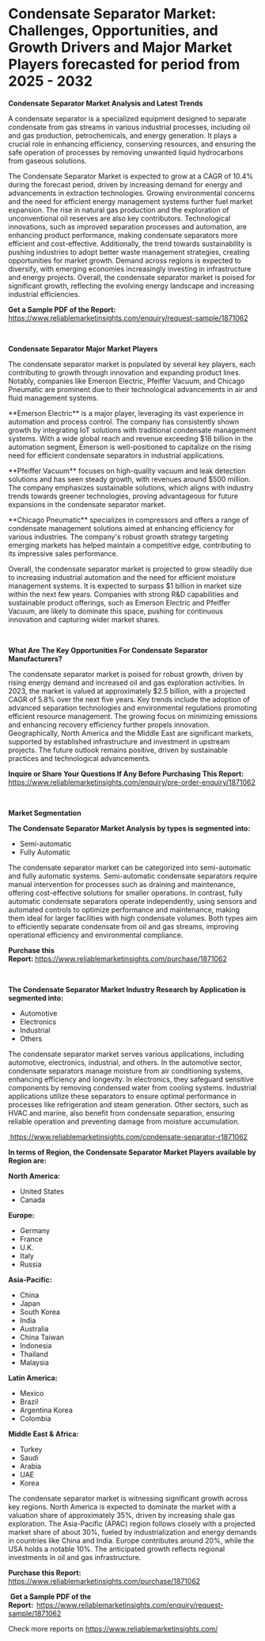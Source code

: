 <p><h1>Condensate Separator Market: Challenges, Opportunities, and Growth Drivers and Major Market Players forecasted for period from 2025 - 2032</h1></p><p><strong>Condensate Separator Market Analysis and Latest Trends</strong></p>
<p><p>A condensate separator is a specialized equipment designed to separate condensate from gas streams in various industrial processes, including oil and gas production, petrochemicals, and energy generation. It plays a crucial role in enhancing efficiency, conserving resources, and ensuring the safe operation of processes by removing unwanted liquid hydrocarbons from gaseous solutions.</p><p>The Condensate Separator Market is expected to grow at a CAGR of 10.4% during the forecast period, driven by increasing demand for energy and advancements in extraction technologies. Growing environmental concerns and the need for efficient energy management systems further fuel market expansion. The rise in natural gas production and the exploration of unconventional oil reserves are also key contributors. Technological innovations, such as improved separation processes and automation, are enhancing product performance, making condensate separators more efficient and cost-effective. Additionally, the trend towards sustainability is pushing industries to adopt better waste management strategies, creating opportunities for market growth. Demand across regions is expected to diversify, with emerging economies increasingly investing in infrastructure and energy projects. Overall, the condensate separator market is poised for significant growth, reflecting the evolving energy landscape and increasing industrial efficiencies.</p></p>
<p><strong>Get a Sample PDF of the Report:&nbsp;</strong> <a href="https://www.reliablemarketinsights.com/enquiry/request-sample/1871062?utm_campaign=3040&utm_medium=2&utm_source=Github&utm_content=ia&utm_term=11042025&utm_id=condensate-separator">https://www.reliablemarketinsights.com/enquiry/request-sample/1871062</a></p>
<p>&nbsp;</p>
<p><strong>Condensate Separator Major Market Players</strong></p>
<p><p>The condensate separator market is populated by several key players, each contributing to growth through innovation and expanding product lines. Notably, companies like Emerson Electric, Pfeiffer Vacuum, and Chicago Pneumatic are prominent due to their technological advancements in air and fluid management systems.</p><p>**Emerson Electric** is a major player, leveraging its vast experience in automation and process control. The company has consistently shown growth by integrating IoT solutions with traditional condensate management systems. With a wide global reach and revenue exceeding $18 billion in the automation segment, Emerson is well-positioned to capitalize on the rising need for efficient condensate separators in industrial applications.</p><p>**Pfeiffer Vacuum** focuses on high-quality vacuum and leak detection solutions and has seen steady growth, with revenues around $500 million. The company emphasizes sustainable solutions, which aligns with industry trends towards greener technologies, proving advantageous for future expansions in the condensate separator market.</p><p>**Chicago Pneumatic** specializes in compressors and offers a range of condensate management solutions aimed at enhancing efficiency for various industries. The company's robust growth strategy targeting emerging markets has helped maintain a competitive edge, contributing to its impressive sales performance.</p><p>Overall, the condensate separator market is projected to grow steadily due to increasing industrial automation and the need for efficient moisture management systems. It is expected to surpass $1 billion in market size within the next few years. Companies with strong R&D capabilities and sustainable product offerings, such as Emerson Electric and Pfeiffer Vacuum, are likely to dominate this space, pushing for continuous innovation and capturing wider market shares.</p></p>
<p>&nbsp;</p>
<p><strong>What Are The Key Opportunities For Condensate Separator Manufacturers?</strong></p>
<p><p>The condensate separator market is poised for robust growth, driven by rising energy demand and increased oil and gas exploration activities. In 2023, the market is valued at approximately $2.5 billion, with a projected CAGR of 5.8% over the next five years. Key trends include the adoption of advanced separation technologies and environmental regulations promoting efficient resource management. The growing focus on minimizing emissions and enhancing recovery efficiency further propels innovation. Geographically, North America and the Middle East are significant markets, supported by established infrastructure and investment in upstream projects. The future outlook remains positive, driven by sustainable practices and technological advancements.</p></p>
<p><strong>Inquire or Share Your Questions If Any Before Purchasing This Report:</strong> <a href="https://www.reliablemarketinsights.com/enquiry/pre-order-enquiry/1871062?utm_campaign=3040&utm_medium=2&utm_source=Github&utm_content=ia&utm_term=11042025&utm_id=condensate-separator">https://www.reliablemarketinsights.com/enquiry/pre-order-enquiry/1871062</a></p>
<p>&nbsp;</p>
<p><strong>Market Segmentation</strong></p>
<p><strong>The Condensate Separator Market Analysis by types is segmented into:</strong></p>
<p><ul><li>Semi-automatic</li><li>Fully Automatic</li></ul></p>
<p><p>The condensate separator market can be categorized into semi-automatic and fully automatic systems. Semi-automatic condensate separators require manual intervention for processes such as draining and maintenance, offering cost-effective solutions for smaller operations. In contrast, fully automatic condensate separators operate independently, using sensors and automated controls to optimize performance and maintenance, making them ideal for larger facilities with high condensate volumes. Both types aim to efficiently separate condensate from oil and gas streams, improving operational efficiency and environmental compliance.</p></p>
<p><strong>Purchase this Report:&nbsp;</strong><a href="https://www.reliablemarketinsights.com/purchase/1871062?utm_campaign=3040&utm_medium=2&utm_source=Github&utm_content=ia&utm_term=11042025&utm_id=condensate-separator">https://www.reliablemarketinsights.com/purchase/1871062</a></p>
<p>&nbsp;</p>
<p><strong>The Condensate Separator Market Industry Research by Application is segmented into:</strong></p>
<p><ul><li>Automotive</li><li>Electronics</li><li>Industrial</li><li>Others</li></ul></p>
<p><p>The condensate separator market serves various applications, including automotive, electronics, industrial, and others. In the automotive sector, condensate separators manage moisture from air conditioning systems, enhancing efficiency and longevity. In electronics, they safeguard sensitive components by removing condensed water from cooling systems. Industrial applications utilize these separators to ensure optimal performance in processes like refrigeration and steam generation. Other sectors, such as HVAC and marine, also benefit from condensate separation, ensuring reliable operation and preventing damage from moisture accumulation.</p></p>
<p><a href="https://www.reliablemarketinsights.com/condensate-separator-r1871062?utm_campaign=3040&utm_medium=2&utm_source=Github&utm_content=ia&utm_term=11042025&utm_id=condensate-separator">&nbsp;https://www.reliablemarketinsights.com/condensate-separator-r1871062</a></p>
<p><strong>In terms of Region, the Condensate Separator Market Players available by Region are:</strong></p>
<p>
    <p> <strong> North America: </strong>
        <ul>
            <li>United States</li>
            <li>Canada</li>
        </ul>
        </p> 
    <p> <strong> Europe: </strong>
        <ul>
            <li>Germany</li>
            <li>France</li>
            <li>U.K.</li>
            <li>Italy</li>
            <li>Russia</li>
        </ul>
        </p> 
    <p> <strong> Asia-Pacific: </strong>
        <ul>
            <li>China</li>
            <li>Japan</li>
            <li>South Korea</li>
            <li>India</li>
            <li>Australia</li>
            <li>China Taiwan</li>
            <li>Indonesia</li>
            <li>Thailand</li>
            <li>Malaysia</li>
        </ul>
        </p> 
    <p> <strong> Latin America: </strong>
        <ul>
            <li>Mexico</li>
            <li>Brazil</li>
            <li>Argentina Korea</li>
            <li>Colombia</li>
        </ul>
        </p> 
    <p> <strong> Middle East & Africa: </strong>
        <ul>
            <li>Turkey</li>
            <li>Saudi</li>
            <li>Arabia</li>
            <li>UAE</li>
            <li>Korea</li>
        </ul>
    </p>
    </p>
<p><p>The condensate separator market is witnessing significant growth across key regions. North America is expected to dominate the market with a valuation share of approximately 35%, driven by increasing shale gas exploration. The Asia-Pacific (APAC) region follows closely with a projected market share of about 30%, fueled by industrialization and energy demands in countries like China and India. Europe contributes around 20%, while the USA holds a notable 10%. The anticipated growth reflects regional investments in oil and gas infrastructure.</p></p>
<p><strong>Purchase this Report: </strong><a href="https://www.reliablemarketinsights.com/purchase/1871062?utm_campaign=3040&utm_medium=2&utm_source=Github&utm_content=ia&utm_term=11042025&utm_id=condensate-separator">https://www.reliablemarketinsights.com/purchase/1871062</a></p>
<p>&nbsp;<strong>Get a Sample PDF of the Report:&nbsp;&nbsp;</strong><a href="https://www.reliablemarketinsights.com/enquiry/request-sample/1871062?utm_campaign=3040&utm_medium=2&utm_source=Github&utm_content=ia&utm_term=11042025&utm_id=condensate-separator">https://www.reliablemarketinsights.com/enquiry/request-sample/1871062</a></p>
<p><strong></strong></p>
<p>Check more reports on <a href="https://www.reliablemarketinsights.com/?utm_campaign=3040&utm_medium=2&utm_source=Github&utm_content=ia&utm_term=11042025&utm_id=condensate-separator">https://www.reliablemarketinsights.com/</a></p>